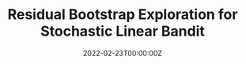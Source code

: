 ---
authors:
- admin
- Chi-Hua Wang
- Yuantong Li
- Guang Cheng
date: "2022-02-23T00:00:00Z"
doi: ""
featured: true
projects:
- exploration-bandit
publication: "*UAI2022*"
publication_short: ""
publication_types:
- "1"
publishDate: "2022-02-23T00:00:00Z"
summary: We propose a new bootstrap-based online algorithm for stochastic linear bandit problems. The key idea is to adopt residual bootstrap exploration, in which the agent estimates the next step reward by re-sampling the residuals of mean reward estimate. Our algorithm, residual bootstrap exploration for stochastic linear bandit (\texttt{LinReBoot}), estimates the linear reward from its re-sampling distribution and pulls the arm with the highest reward estimate. In particular, we contribute a theoretical framework to demystify residual bootstrap-based exploration mechanisms in stochastic linear bandit problems. The key insight is that the strength of bootstrap exploration is based on collaborated optimism between the online-learned model and the re-sampling distribution of residuals. Such observation enables us to show that the proposed \texttt{LinReBoot} secure a high-probability $\Tilde{O}(d \sqrt{n})$ sub-linear regret under mild conditions. Our experiments support the easy generalizability of the \texttt{ReBoot} principle in the various formulations of linear bandit problems and show the significant computational efficiency of \texttt{LinReBoot}.
tags:
- publications
- bandit algorithms
- nonparametric statistics
- uncertainty quantification
title: Residual Bootstrap Exploration for Stochastic Linear Bandit
url_pdf: https://arxiv.org/pdf/2202.11474.pdf
---